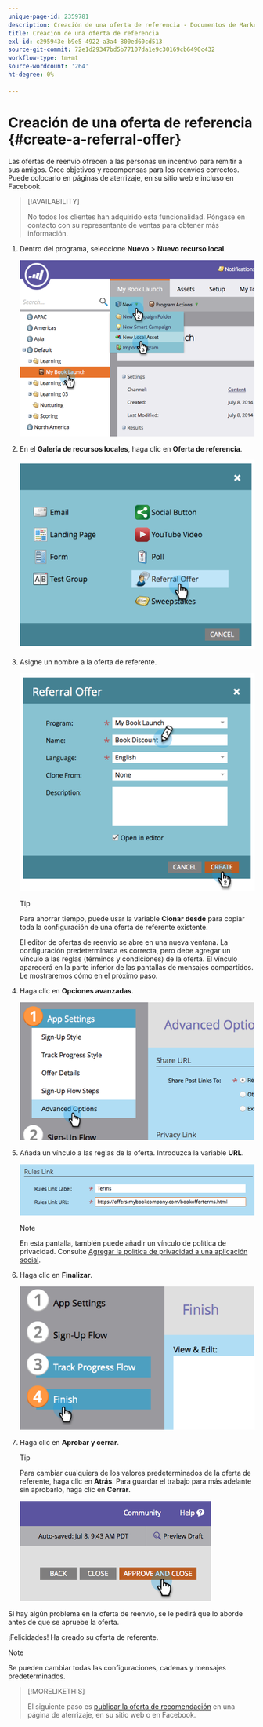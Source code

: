 ```yaml
---
unique-page-id: 2359781
description: Creación de una oferta de referencia - Documentos de Marketo - Documentación del producto
title: Creación de una oferta de referencia
exl-id: c295943e-b9e5-4922-a3a4-800ed60cd513
source-git-commit: 72e1d29347bd5b77107da1e9c30169cb6490c432
workflow-type: tm+mt
source-wordcount: '264'
ht-degree: 0%

---
```


# Creación de una oferta de referencia {#create-a-referral-offer}

Las ofertas de reenvío ofrecen a las personas un incentivo para remitir a sus amigos. Cree objetivos y recompensas para los reenvíos correctos. Puede colocarlo en páginas de aterrizaje, en su sitio web e incluso en Facebook.

>[!AVAILABILITY]
>
>No todos los clientes han adquirido esta funcionalidad. Póngase en contacto con su representante de ventas para obtener más información.

1. Dentro del programa, seleccione **Nuevo** > **Nuevo recurso local**.

   ![](assets/image2014-9-19-11-3a3-3a23.png)

1. En el **Galería de recursos locales**, haga clic en **Oferta de referencia**.

   ![](assets/image2014-9-19-11-3a3-3a31.png)

1. Asigne un nombre a la oferta de referente.

   ![](assets/image2014-9-19-11-3a3-3a40.png)

   >[!TIP]
   >
   >Para ahorrar tiempo, puede usar la variable **Clonar desde** para copiar toda la configuración de una oferta de referente existente.

   El editor de ofertas de reenvío se abre en una nueva ventana. La configuración predeterminada es correcta, pero debe agregar un vínculo a las reglas (términos y condiciones) de la oferta. El vínculo aparecerá en la parte inferior de las pantallas de mensajes compartidos. Le mostraremos cómo en el próximo paso.

1. Haga clic en **Opciones avanzadas**.

   ![](assets/image2014-9-19-11-3a3-3a49.png)

1. Añada un vínculo a las reglas de la oferta. Introduzca la variable **URL**.

   ![](assets/image2014-9-19-11-3a3-3a57.png)

   >[!NOTE]
   >
   >En esta pantalla, también puede añadir un vínculo de política de privacidad. Consulte  [Agregar la política de privacidad a una aplicación social](/help/marketo/product-docs/demand-generation/social/social-functions/add-your-privacy-policy-to-a-social-app.md).

1. Haga clic en **Finalizar**.

   ![](assets/image2014-9-19-11-3a4-3a4.png)

1. Haga clic en **Aprobar y cerrar**.

   >[!TIP]
   >
   >Para cambiar cualquiera de los valores predeterminados de la oferta de referente, haga clic en **Atrás**. Para guardar el trabajo para más adelante sin aprobarlo, haga clic en **Cerrar**.

   ![](assets/image2014-9-19-11-3a4-3a11.png)

Si hay algún problema en la oferta de reenvío, se le pedirá que lo aborde antes de que se apruebe la oferta.

¡Felicidades! Ha creado su oferta de referente.

>[!NOTE]
>
>Se pueden cambiar todas las configuraciones, cadenas y mensajes predeterminados.

>[!MORELIKETHIS]
>
>El siguiente paso es [publicar la oferta de recomendación](/help/marketo/product-docs/demand-generation/social/referral-offers/publish-a-referral-offer.md) en una página de aterrizaje, en su sitio web o en Facebook.
